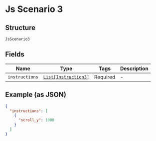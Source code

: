 
# Js Scenario 3

## Structure

`JsScenario3`

## Fields

| Name | Type | Tags | Description |
|  --- | --- | --- | --- |
| `instructions` | [`List[Instruction3]`](../../doc/models/instruction-3.md) | Required | - |

## Example (as JSON)

```json
{
  "instructions": [
    {
      "scroll_y": 1000
    }
  ]
}
```

